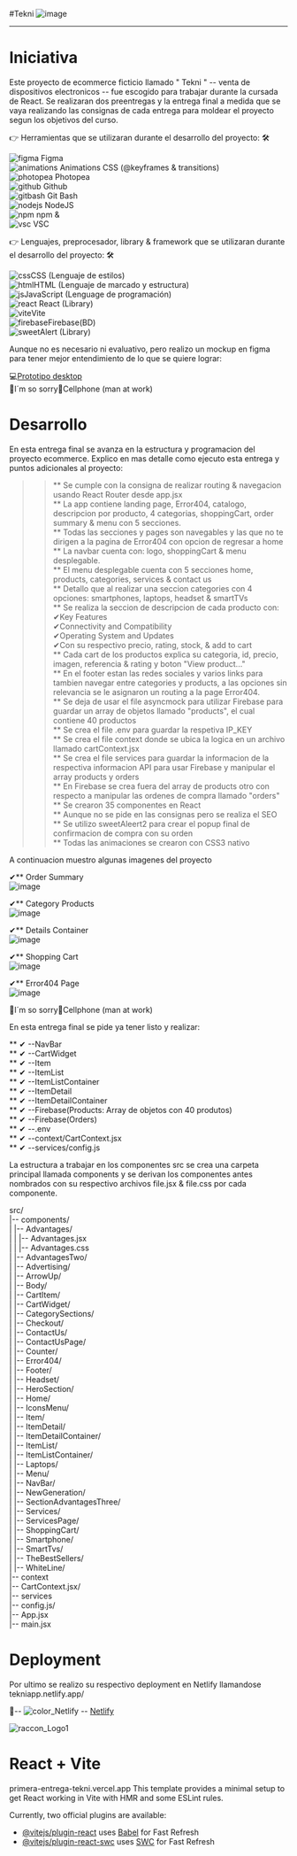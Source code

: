 #Tekni
![image](https://github.com/DIGORACCOON4279/Tekni/assets/88150970/29ab3c95-9056-4208-97b2-26a3024917c5)</br>

********************************************************************************************************************************************************************************
# Iniciativa</br>

Este proyecto de ecommerce ficticio llamado " Tekni "  -- venta de dispositivos electronicos --  fue escogido para trabajar durante la cursada de React. 
Se realizaran dos preentregas y la entrega final a medida que se vaya realizando las consignas de cada entrega para moldear el proyecto segun los objetivos del curso.</br>

👉 Herramientas que se utilizaran durante el desarrollo del proyecto: 🛠 </br>

![figma](https://github.com/DIGORACCOON4279/EntregaFinal/assets/88150970/fca318c0-6b7d-4046-b0aa-55a83f0419a3) Figma</br>
![animations](https://github.com/DIGORACCOON4279/EntregaFinal/assets/88150970/2fdc31da-eb29-4247-90d3-0b5727606aa7) Animations CSS (@keyframes & transitions)</br>
![photopea](https://github.com/DIGORACCOON4279/EntregaFinal/assets/88150970/ceac05f4-c505-4889-85d0-60a1566fc4ef) Photopea</br>
![github](https://github.com/DIGORACCOON4279/EntregaFinal/assets/88150970/01f94f79-8e78-42f8-bc9a-2b6707a9a36d) Github</br>
![gitbash](https://github.com/DIGORACCOON4279/EntregaFinal/assets/88150970/3d2e83ec-bea3-47bf-a5a4-d9524e0406b0) Git Bash </br>
![nodejs](https://github.com/DIGORACCOON4279/PrimeraEntrega-DiegoMarinMora/assets/88150970/1944cc14-d0b8-43f7-b859-7f15025239c0) NodeJS </br>
![npm](https://github.com/DIGORACCOON4279/Break-a-Leg/assets/88150970/e703b698-4589-43d5-b5ba-2a75693a3691) npm &</br>
![vsc](https://github.com/DIGORACCOON4279/EntregaFinal/assets/88150970/bd61bcc5-5a44-4c33-b675-d03bb01589c0) VSC</br>

👉 Lenguajes, preprocesador, library & framework que se utilizaran durante el desarrollo del proyecto: 🛠</br>

![css](https://github.com/DIGORACCOON4279/Break-a-Leg/assets/88150970/b2e2f475-b8d9-4188-aae4-fe7e9a7acf4a)CSS (Lenguaje de estilos)</br>
![html](https://github.com/DIGORACCOON4279/Break-a-Leg/assets/88150970/b0692228-5ca9-433d-a4c5-b52369d3c4bf)HTML (Lenguaje de marcado y estructura)</br>
![js](https://github.com/DIGORACCOON4279/Break-a-Leg/assets/88150970/1ef7c489-c0b4-41a6-bdce-b12d8c0654ad)JavaScript (Lenguage de programación)</br>
![react](https://github.com/DIGORACCOON4279/PrimeraEntrega-DiegoMarinMora/assets/88150970/af7de6da-ad17-45c7-95a6-3ef1e3c5f730) React (Library)</br>
![vite](https://github.com/DIGORACCOON4279/PrimeraEntrega-DiegoMarinMora/assets/88150970/f9c38eca-b09c-4f34-84a4-6e7d8ae983f0)Vite</br>
![firebase](https://github.com/DIGORACCOON4279/PrimeraEntrega-DiegoMarinMora/assets/88150970/9646a3cf-f814-482a-adad-d8e928df9b8c)Firebase(BD)</br>
![sweetAlert](https://github.com/DIGORACCOON4279/EntregaFinalJS-Break-a-Leg/assets/88150970/f818c7b9-edc6-4c93-bab5-141f3a4cd027) (Library)</br>

Aunque no es necesario ni evaluativo, pero realizo un mockup en figma para tener mejor entendimiento de lo que se quiere lograr:</br>

💻[Prototipo desktop](https://www.figma.com/proto/uP83VlEVIz4hmSboxjuN2F/Tekny?page-id=2%3A10&type=design&node-id=57-589&viewport=-2255%2C1269%2C0.28&t=2HOa7ebSJPJxV5wp-1&scaling=scale-down&starting-point-node-id=57%3A589&mode=design)</br>
🚧I´m so sorry📱Cellphone (man at work)</br>

# Desarrollo</br>

En esta entrega final se avanza en la estructura y programacion del proyecto ecommerce. Explico en mas detalle como ejecuto esta entrega y puntos adicionales al proyecto: </br>

>> ** Se cumple con la consigna de realizar routing & navegacion usando React Router desde app.jsx</br>
>> ** La app contiene landing page, Error404, catalogo, descripcion por producto, 4 categorias, shoppingCart, order summary & menu con 5 secciones.</br>
>> ** Todas las secciones y pages son navegables y las que no te dirigen a la pagina de Error404 con opcion de regresar a home </br>
>> ** La navbar cuenta con: logo, shoppingCart & menu desplegable.</br>
>> ** El menu desplegable cuenta con 5 secciones home, products, categories, services & contact us</br>
>> ** Detallo que al realizar una seccion categories con 4 opciones: smartphones, laptops, headset & smartTVs </br>
>> ** Se realiza la seccion de descripcion de cada producto con:</br>
>>     ✔Key Features</br>
>>     ✔Connectivity and Compatibility</br>
>>     ✔Operating System and Updates</br>
>>     ✔Con su respectivo precio, rating, stock, & add to cart</br>
>> ** Cada cart de los productos explica su categoria, id, precio, imagen, referencia & rating y boton "View product..."</br>
>> ** En el footer estan las redes sociales y varios links para tambien navegar entre categories y products, a las opciones sin relevancia se
>>    le asignaron un routing a la page Error404.</br>
>> ** Se deja de usar el file asyncmock para utilizar Firebase para guardar un array de objetos llamado "products", el cual contiene 40 productos</br>
>> ** Se crea el file .env para guardar la respetiva IP_KEY</br>
>> ** Se crea el file context donde se ubica la logica en un archivo llamado cartContext.jsx</br>
>> ** Se crea el file services para guardar la informacion de la respectiva informacion API para usar Firebase y manipular el array products y orders</br>
>> ** En Firebase se crea fuera del array de products otro con respecto a manipular las ordenes de compra llamado "orders"</br>
>> ** Se crearon 35 componentes en React</br>
>> ** Aunque no se pide en las consignas pero se realiza el SEO</br>
>> ** Se utilizo sweetAleert2 para crear el popup final de confirmacion de compra con su orden</br>
>> ** Todas las animaciones se crearon con CSS3 nativo</br>


A continuacion muestro algunas imagenes del proyecto </br>

✔** Order Summary</br>
![image](https://github.com/DIGORACCOON4279/Tekni/assets/88150970/7f3e0e32-93d7-460e-a496-9dbd1b62024e)</br>

✔** Category Products</br>
![image](https://github.com/DIGORACCOON4279/Tekni/assets/88150970/4993de0a-d0e6-4f6e-ba43-ffeaa5ba27c7)</br>

✔** Details Container</br>
![image](https://github.com/DIGORACCOON4279/Tekni/assets/88150970/f283cfa6-d43d-4dca-9e52-2abacdadc3eb)</br>

✔** Shopping Cart</br>
![image](https://github.com/DIGORACCOON4279/Tekni/assets/88150970/8ee9c59a-808a-4019-90c7-75d8d75b7902)</br>

✔** Error404 Page</br>
![image](https://github.com/DIGORACCOON4279/Preentrega2-DiegoMarinMora/assets/88150970/9ac080f1-c52d-4aab-adfe-f443b4a0f27e)</br>

🚧I´m so sorry📱Cellphone (man at work)</br>

En esta entrega final se pide ya tener listo y realizar:</br>

** ✔ --NavBar</br>
** ✔ --CartWidget</br>
** ✔ --Item</br>
** ✔ --ItemList</br>
** ✔ --ItemListContainer</br>
** ✔ --ItemDetail</br>
** ✔ --ItemDetailContainer</br>
** ✔ --Firebase(Products: Array de objetos con 40 produtos)</br>
** ✔ --Firebase(Orders)</br>
** ✔ --.env</br>
** ✔ --context/CartContext.jsx</br>
** ✔ --services/config.js</br>

La estructura a trabajar en los componentes src se crea una carpeta principal llamada components y se derivan los componentes antes nombrados con su respectivo archivos file.jsx & file.css por cada componente.</br>

src/</br>
|-- components/</br>
|   |-- Advantages/</br>
|   |   |-- Advantages.jsx</br>
|   |   |-- Advantages.css</br>
|   |-- AdvantagesTwo/</br>
|   |-- Advertising/</br>
|   |-- ArrowUp/</br>
|   |-- Body/</br>
|   |-- CartItem/</br>
|   |-- CartWidget/</br>
|   |-- CategorySections/</br>
|   |-- Checkout/</br>
|   |-- ContactUs/</br>
|   |-- ContactUsPage/</br>
|   |-- Counter/</br>
|   |-- Error404/</br>
|   |-- Footer/</br>
|   |-- Headset/</br>
|   |-- HeroSection/</br>
|   |-- Home/</br>
|   |-- IconsMenu/</br>
|   |-- Item/</br>
|   |-- ItemDetail/</br>
|   |-- ItemDetailContainer/</br>
|   |-- ItemList/</br>
|   |-- ItemListContainer/</br>
|   |-- Laptops/</br>
|   |-- Menu/</br>
|   |-- NavBar/</br>
|   |-- NewGeneration/</br>
|   |-- SectionAdvantagesThree/</br>
|   |-- Services/</br>
|   |-- ServicesPage/</br>
|   |-- ShoppingCart/</br>
|   |-- Smartphone/</br>
|   |-- SmartTvs/</br>
|   |-- TheBestSellers/</br>
|   |-- WhiteLine/</br>
|-- context</br>
    |-- CartContext.jsx/</br>
|-- services</br>
    |-- config.js/</br>
|-- App.jsx</br>
|-- main.jsx</br>

# Deployment</br>
Por ultimo se realizo su respectivo deployment en Netlify llamandose tekniapp.netlify.app/

🚀-- ![color_Netlify](https://github.com/DIGORACCOON4279/Preentrega2-DiegoMarinMora/assets/88150970/90470fa3-b09f-4478-b1e3-02882d2d49a1) -- [Netlify](https://tekniapp.netlify.app)</br>


![raccon_Logo1](https://github.com/DIGORACCOON4279/PrimeraEntrega-DiegoMarinMora/assets/88150970/1903b752-acc7-4d2b-95db-cf877319fcb7)</br>

# React + Vite</br>
primera-entrega-tekni.vercel.app
This template provides a minimal setup to get React working in Vite with HMR and some ESLint rules.</br>

Currently, two official plugins are available:</br>

- [@vitejs/plugin-react](https://github.com/vitejs/vite-plugin-react/blob/main/packages/plugin-react/README.md) uses [Babel](https://babeljs.io/) for Fast Refresh</br>
- [@vitejs/plugin-react-swc](https://github.com/vitejs/vite-plugin-react-swc) uses [SWC](https://swc.rs/) for Fast Refresh</br>

  

